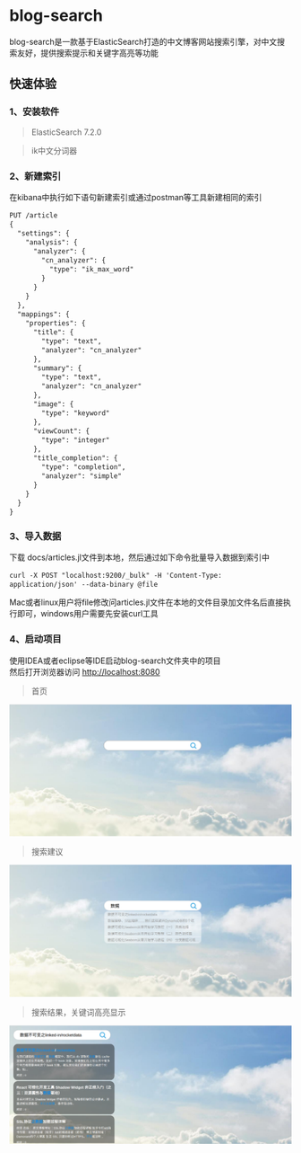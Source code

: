 # blog-search
blog-search是一款基于ElasticSearch打造的中文博客网站搜索引擎，对中文搜索友好，提供搜索提示和关键字高亮等功能

## 快速体验  

### 1、安装软件    

>ElasticSearch 7.2.0   

>ik中文分词器

### 2、新建索引  
在kibana中执行如下语句新建索引或通过postman等工具新建相同的索引
```
PUT /article
{
  "settings": {
    "analysis": {
      "analyzer": {
        "cn_analyzer": {
          "type": "ik_max_word"
        }
      }
    }
  },
  "mappings": {
    "properties": {
      "title": {
        "type": "text",
        "analyzer": "cn_analyzer"
      },
      "summary": {
        "type": "text",
        "analyzer": "cn_analyzer"
      },
      "image": {
        "type": "keyword"
      },
      "viewCount": {
        "type": "integer"
      },
      "title_completion": {
        "type": "completion",
        "analyzer": "simple"
      }
    }
  }
}
```

### 3、导入数据  
下载 docs/articles.jl文件到本地，然后通过如下命令批量导入数据到索引中
```
curl -X POST "localhost:9200/_bulk" -H 'Content-Type: application/json' --data-binary @file
```
Mac或者linux用户将file修改问articles.jl文件在本地的文件目录加文件名后直接执行即可，windows用户需要先安装curl工具  

### 4、启动项目  
使用IDEA或者eclipse等IDE启动blog-search文件夹中的项目   
然后打开浏览器访问 [http://localhost:8080](http://localhost:8080)   

> 首页  

![首页](./docs/home-page.png)

> 搜索建议    

![搜索提示](./docs/tips.png)  

> 搜索结果，关键词高亮显示   

![关键词高亮](./docs/result.png)